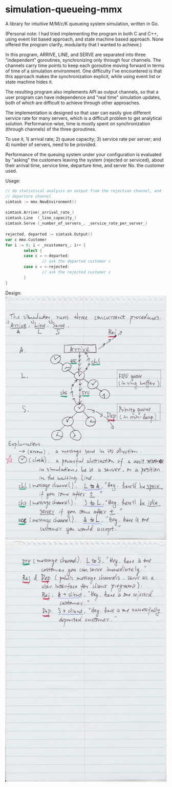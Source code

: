 # simulation-queueing-mmx
A library for intuitive M/M/c/K queueing system simulation, written in Go.

(Personal note: I had tried implementing the program in both C and C++, using event list based approach, and state machine based approach. None offered the program clarify, modularity that I wanted to achieve.)

In this program, ARRIVE, LINE, and SERVE are separated into three "independent" goroutines, synchronizing only through four channels. The channels carry time points to keep each goroutine moving forward in terms of time of a simulation environment. One difficulty I've encountered is that this approach makes the synchronization explicit, while using event list or state machine hides it.

The resulting program also implements API as output channels, so that a user program can have independence and "real time" simulation updates, both of which are difficult to achieve through other approaches.

The implementation is designed so that user can easily give different service rate for many servers, which is a difficult problem to get analytical solution. Performance-wise, time is mostly spent on synchronization (through channels) of the three goroutines.

To use it, 1) arrival rate; 2) queue capacity; 3) service rate per server; and 4) number of servers, need to be provided.

Performance of the queuing system under your configuration is evaluated by "asking" the customers leaving the system (rejected or serviced), about their arrival time, service time, departure time, and server No. the customer used.

Usage:
```go
// do statistical analysis on output from the rejection channel, and
// departure channel
simtask := mmx.NewEnvironment()

simtask.Arrive(_arrival_rate_)
simtask.Line  (_line_capacity_)
simtask.Serve (_number_of_servers_, _service_rate_per_server_)

rejected, departed := simtask.Output()
var c mmx.Customer
for i := 0; i < _ncustomers_; i++ {
        select {
        case c = <-departed:
                // ask the departed customer c
        case c = <-rejected:
                // ask the rejected customer c
        }
}
```
Design:
![Alt text](images_design_illustration/scan1.jpg?raw=true "Page 1.")
![Alt text](images_design_illustration/scan2.jpg?raw=true "Page 2.")
